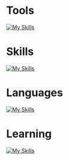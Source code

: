 
<!---
<p align="left">
  <img alt="github stats" height="200px" src="https://github-readme-stats-roan-eight-96.vercel.app/api?username=potistudio&show_icons=true&count_private=true&include_all_commits=true" />
  <img alt="Top Langs" height="200px" src="https://github-readme-stats-roan-eight-96.vercel.app/api/top-langs/?username=potistudio&langs_count=8&exclude_repo=(github-readme-stats,potistudio,Action-RPG_Godot_Tutorial,MagicTween)&layout=compact&show_icons=true" />
</p>
--->

<!---
POTI/potistudio is a ✨ special ✨ repository because its `README.md` (this file) appears on your GitHub profile.
You can click the Preview link to take a look at your changes.
--->

# Tools
[![My Skills](https://skillicons.dev/icons?i=windows,notion,obsidian,codepen,unity,blender,vscode,figma,git,github,cloudflare,vercel,supabase)](https://skillicons.dev)

# Skills
[![My Skills](https://skillicons.dev/icons?i=nodejs,electron,vite,svelte,p5js,threejs)](https://skillicons.dev)

# Languages
[![My Skills](https://skillicons.dev/icons?i=js,html,css,sass,cs,lua)](https://skillicons.dev)

# Learning
[![My Skills](https://skillicons.dev/icons?i=cpp,wasm,godot,firebase,flutter,linux,rust,tauri,unreal)](https://skillicons.dev)
